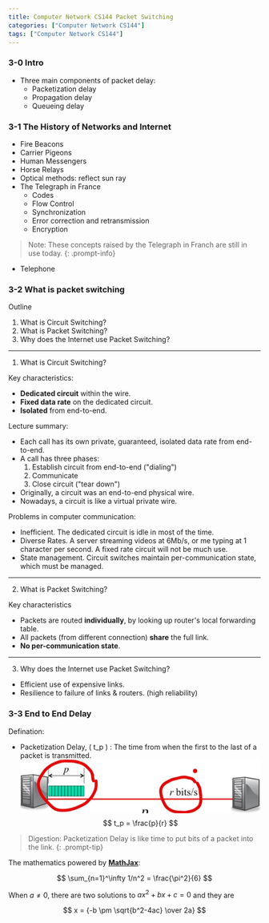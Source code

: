 ```yaml
---
title: Computer Network CS144 Packet Switching
categories: ["Computer Network CS144"]
tags: ["Computer Network CS144"]
---
```


### 3-0 Intro

- Three main components of packet delay:
    - Packetization delay
    - Propagation delay
    - Queueing delay

### 3-1 The History of Networks and Internet

- Fire Beacons
- Carrier Pigeons
- Human Messengers
- Horse Relays
- Optical methods: reflect sun ray
- The Telegraph in France
    - Codes
    - Flow Control
    - Synchronization
    - Error correction and retransmission
    - Encryption
> Note: These concepts raised by the Telegraph in Franch are still in use today.
{: .prompt-info}
- Telephone

### 3-2 What is packet switching

Outline
1. What is Circuit Switching?
2. What is Packet Switching?
3. Why does the Internet use Packet Switching?

---

1. What is Circuit Switching?

Key characteristics:
- **Dedicated circuit** within the wire.
- **Fixed data rate** on the dedicated circuit.
- **Isolated** from end-to-end.

Lecture summary:
- Each call has its own private, guaranteed, isolated data rate from end-to-end.
- A call has three phases:
    1. Establish circuit from end-to-end ("dialing")
    2. Communicate
    3. Close circuit ("tear down")
- Originally, a circuit was an end-to-end physical wire.
- Nowadays, a circuit is like a virtual private wire.

Problems in computer communication:
- Inefficient. The dedicated circuit is idle in most of the time.
- Diverse Rates. A server streaming videos at 6Mb/s, or me typing at 1 character per second. A fixed rate circuit will not be much use.
- State management. Circuit switches maintain per-communication state, which must be managed.

---

2. What is Packet Switching?

Key characteristics
- Packets are routed **individually**, by looking up router's local forwarding table.
- All packets (from different connection) **share** the full link.
- **No per-communication state**.

---

3. Why does the Internet use Packet Switching?

- Efficient use of expensive links.
- Resilience to failure of links & routers. (high reliability)

### 3-3 End to End Delay

Defination:
- Packetization Delay, \( t_p \) : The time from when the first to the last of a packet is transmitted.
![packetization-delay.png](\assets\img\post\CS144\packet-switch-note\packetization-delay.png)
$$ t_p = \frac{p}{r} $$

> Digestion: Packetization Delay is like time to put bits of a packet into the link. 
{: .prompt-tip}

The mathematics powered by [**MathJax**](https://www.mathjax.org/):

$$ \sum_{n=1}^\infty 1/n^2 = \frac{\pi^2}{6} $$

When $a \ne 0$, there are two solutions to $ax^2 + bx + c = 0$ and they are

$$ x = {-b \pm \sqrt{b^2-4ac} \over 2a}  $$